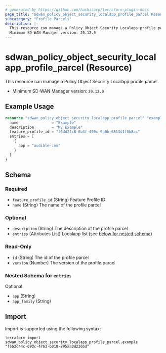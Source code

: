 ```yaml
---
# generated by https://github.com/hashicorp/terraform-plugin-docs
page_title: "sdwan_policy_object_security_localapp_profile_parcel Resource - terraform-provider-sdwan"
subcategory: "Profile Parcels"
description: |-
  This resource can manage a Policy Object Security Localapp profile parcel.
  Minimum SD-WAN Manager version: 20.12.0
---
```


# sdwan_policy_object_security_localapp_profile_parcel (Resource)

This resource can manage a Policy Object Security Localapp profile parcel.
  - Minimum SD-WAN Manager version: `20.12.0`

## Example Usage

```terraform
resource "sdwan_policy_object_security_localapp_profile_parcel" "example" {
  name               = "Example"
  description        = "My Example"
  feature_profile_id = "f6dd22c8-0b4f-496c-9a0b-6813d1f8b8ac"
  entries = [
    {
      app = "audible-com"
    }
  ]
}
```

<!-- schema generated by tfplugindocs -->
## Schema

### Required

- `feature_profile_id` (String) Feature Profile ID
- `name` (String) The name of the profile parcel

### Optional

- `description` (String) The description of the profile parcel
- `entries` (Attributes List) Localapp list (see [below for nested schema](#nestedatt--entries))

### Read-Only

- `id` (String) The id of the profile parcel
- `version` (Number) The version of the profile parcel

<a id="nestedatt--entries"></a>
### Nested Schema for `entries`

Optional:

- `app` (String)
- `app_family` (String)

## Import

Import is supported using the following syntax:

```shell
terraform import sdwan_policy_object_security_localapp_profile_parcel.example "f6b2c44c-693c-4763-b010-895aa3d236bd"
```
